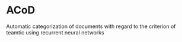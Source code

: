# ACoD
Automatic categorization of documents with regard to the criterion of teamtic using recurrent neural networks

